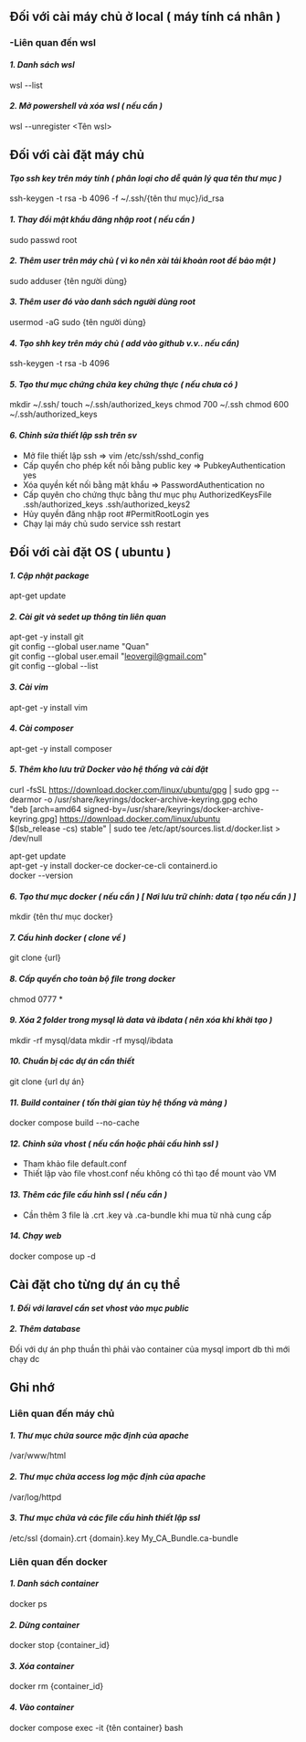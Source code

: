 ## Đối với cài máy chủ ở local ( máy tính cá nhân )
### -Liên quan đến wsl
#### *1. Danh sách wsl*  
wsl --list

#### *2. Mở powershell và xóa wsl ( nếu cần )*  
wsl --unregister <Tên wsl>

## Đối với cài đặt máy chủ
#### *Tạo ssh key trên máy tính ( phân loại cho dễ quản lý qua tên thư mục )*
ssh-keygen -t rsa -b 4096 -f ~/.ssh/{tên thư mục}/id_rsa

#### *1. Thay đổi mật khẩu đăng nhập root ( nếu cần )*
sudo passwd root

#### *2. Thêm user trên máy chủ ( vì ko nên xài tải khoản root để bảo mật )*
sudo adduser {tên người dùng}

#### *3. Thêm user đó vào danh sách người dùng root*
usermod -aG sudo {tên người dùng}

#### *4. Tạo shh key trên máy chủ ( add vào github v.v.. nếu cần)*
ssh-keygen -t rsa -b 4096

#### *5. Tạo thư mục chứng chứa key chứng thực ( nếu chưa có )*
mkdir ~/.ssh/
touch ~/.ssh/authorized_keys
chmod 700 ~/.ssh
chmod 600 ~/.ssh/authorized_keys

#### *6. Chỉnh sửa thiết lập ssh trên sv*
- Mở file thiết lập ssh => vim /etc/ssh/sshd_config
- Cấp quyển cho phép kết nối bằng public key  => PubkeyAuthentication yes
- Xóa quyền kết nối bằng mật khẩu => PasswordAuthentication no
- Cấp quyên cho chứng thực bằng thư mục phụ AuthorizedKeysFile      .ssh/authorized_keys .ssh/authorized_keys2
- Hủy quyền đăng nhập root #PermitRootLogin yes
- Chạy lại máy chủ sudo service ssh restart

## Đối với cài đặt OS ( ubuntu )
#### *1. Cập nhật package*
apt-get update

#### *2. Cài git và sedet up thông tin liên quan*
apt-get -y install git  
git config --global user.name "Quan"  
git config --global user.email "leovergil@gmail.com"  
git config --global --list  

#### *3. Cài vim*
apt-get -y install vim

#### *4. Cài composer*
apt-get -y install composer

#### *5. Thêm kho lưu trữ Docker vào hệ thống và cài đặt*
curl -fsSL https://download.docker.com/linux/ubuntu/gpg | sudo gpg --dearmor -o /usr/share/keyrings/docker-archive-keyring.gpg
echo \
  "deb [arch=amd64 signed-by=/usr/share/keyrings/docker-archive-keyring.gpg] https://download.docker.com/linux/ubuntu \
  $(lsb_release -cs) stable" | sudo tee /etc/apt/sources.list.d/docker.list > /dev/null  

apt-get update  
apt-get -y install docker-ce docker-ce-cli containerd.io  
docker --version

#### *6. Tạo thư mục docker ( nếu cần ) [ Nơi lưu trữ chính: data ( tạo nếu cần ) ]*
mkdir {tên thư mục docker}

#### *7. Cấu hình docker ( clone về )*
git clone {url}

#### *8. Cấp quyền cho toàn bộ file trong docker*
chmod 0777 *

#### *9. Xóa 2 folder trong mysql là data và ibdata ( nên xóa khi khởi tạo )*
mkdir -rf mysql/data
mkdir -rf mysql/ibdata

#### *10. Chuẩn bị các dự án cần thiết*
git clone {url dự án}

#### *11. Build container ( tốn thời gian tùy hệ thống và mảng )*
docker compose build --no-cache

#### *12. Chỉnh sửa vhost ( nếu cần hoặc phải cấu hình ssl )*
- Tham khảo file default.conf
- Thiết lập vào file vhost.conf nếu không có thì tạo để mount vào VM

#### *13. Thêm các file cấu hình ssl ( nếu cần )*
- Cần thêm 3 file là .crt .key và .ca-bundle khi mua từ nhà cung cấp

#### *14. Chạy web*
docker compose up -d

## Cài đặt cho từng dự án cụ thể
#### *1. Đối với laravel cần set vhost vào mục public*

#### *2. Thêm database*
Đối với dự án php thuần thì phải vào container của mysql import db thì mới chạy dc


## Ghi nhớ
### Liên quan đến máy chủ
#### *1. Thư mục chứa source mặc định của apache*
/var/www/html
#### *2. Thư mục chứa access log mặc định của apache*
/var/log/httpd
#### *3. Thư mục chứa và các file cấu hình thiết lập ssl*
/etc/ssl
{domain}.crt
{domain}.key
My_CA_Bundle.ca-bundle

### Liên quan đến docker
#### *1. Danh sách container*
docker ps
#### *2. Dừng container*
docker stop {container_id}
#### *3. Xóa container*
docker rm {container_id}
#### *4. Vào container*
docker compose exec -it {tên container} bash
